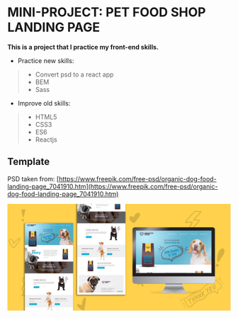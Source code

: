 # MINI-PROJECT: PET FOOD SHOP LANDING PAGE

**This is a project that I practice my front-end skills.**

- Practice new skills:
>* Convert psd to a react app
>* BEM
>* Sass

- Improve old skills:
>* HTML5
>* CSS3
>* ES6
>* Reactjs

## Template

PSD taken from: [https://www.freepik.com/free-psd/organic-dog-food-landing-page_7041910.htm](https://www.freepik.com/free-psd/organic-dog-food-landing-page_7041910.htm)

![Template image](./src/template/3532884.jpg)
